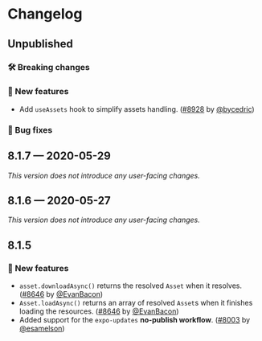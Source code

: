 # Changelog

## Unpublished

### 🛠 Breaking changes

### 🎉 New features

- Add `useAssets` hook to simplify assets handling. ([#8928](https://github.com/expo/expo/pull/8928) by [@bycedric](https://github.com/bycedric))

### 🐛 Bug fixes

## 8.1.7 — 2020-05-29

*This version does not introduce any user-facing changes.*

## 8.1.6 — 2020-05-27

*This version does not introduce any user-facing changes.*

## 8.1.5

### 🎉 New features

- `asset.downloadAsync()` returns the resolved `Asset` when it resolves. ([#8646](https://github.com/expo/expo/pull/8646) by [@EvanBacon](https://github.com/EvanBacon))
- `Asset.loadAsync()` returns an array of resolved `Asset`s when it finishes loading the resources. ([#8646](https://github.com/expo/expo/pull/8646) by [@EvanBacon](https://github.com/EvanBacon))
- Added support for the `expo-updates` **no-publish workflow**. ([#8003](https://github.com/expo/expo/pull/8003) by [@esamelson](https://github.com/esamelson))
